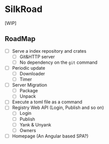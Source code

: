# SilkRoad

[WIP]

## RoadMap

- [ ] Serve a index repository and crates
    - [ ] Git&HTTP server
    - [ ] No dependency on the `git` command
- [ ] Periodic update
    - [ ] Downloader
    - [ ] Timer
- [ ] Server Migration
    - [ ] Package
    - [ ] Unpack
- [ ] Execute a toml file as a command
- [ ] Registry Web API (Login, Publish and so on)
    - [ ] Login
    - [ ] Publish
    - [ ] Yank & Unyank
    - [ ] Owners
- [ ] Homepage (An Angular based SPA?)